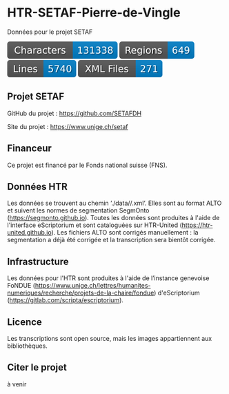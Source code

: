 # HTR-SETAF-Pierre-de-Vingle
Données pour le projet SETAF

![characters badge](badges/characters.svg) ![regions badge](badges/regions.svg) ![lines badge](badges/lines.svg) ![files badge](badges/files.svg)


## Projet SETAF

GitHub du projet : https://github.com/SETAFDH 

Site du projet : https://www.unige.ch/setaf


## Financeur

Ce projet est financé par le Fonds national suisse (FNS).


## Données HTR

Les données se trouvent au chemin ‘./data//.xml‘. Elles sont au format ALTO et suivent les normes de segmentation SegmOnto (https://segmonto.github.io). Toutes les données sont produites à l'aide de l'interface eScriptorium et sont cataloguées sur HTR-United (https://htr-united.github.io). Les fichiers ALTO sont corrigés manuellement : la segmentation a déjà été corrigée et la transcription sera bientôt corrigée. 


## Infrastructure

Les données pour l'HTR sont produites à l'aide de l’instance genevoise FoNDUE (https://www.unige.ch/lettres/humanites-numeriques/recherche/projets-de-la-chaire/fondue) d'eScriptorium (https://gitlab.com/scripta/escriptorium).


## Licence

Les transcriptions sont open source, mais les images appartiennent aux bibliothèques.


## Citer le projet

à venir
